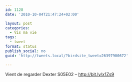 ```yaml
---
id: 1128
date: '2010-10-04T21:47:24+02:00'

layout: post
categories:
  - Vis ma vie
tags:
  - tweet
format: status
publish_social: no
guid: 'http://tweets.local/?birdsite_tweet=26397900672'

---
```


Vient de regarder Dexter S05E02 – http://bit.ly/x1Zs9